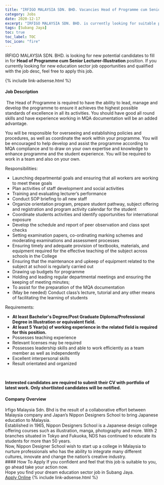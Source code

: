 ```yaml
---
title: "IRFIGO MALAYSIA SDN. BHD. Vacancies Head of Programme cum Senior Lecturer-Illustration" 
category: Jobs 
date: 2020-12-17 
excerpt: "IRFIGO MALAYSIA SDN. BHD. is currently looking for suitable person to fill in the Head of Programme cum Senior Lecturer-Illustration which positioned at Subang Jaya" 
tags: [Subang Jaya] 
toc: true 
toc_label: TOC 
toc_icon: "fire" 
--- 
```


<p>IRFIGO MALAYSIA SDN. BHD. is looking for new potential candidates to fill in for <b>Head of Programme cum Senior Lecturer-Illustration</b> position. If you currently looking for new education sector job opportunities and qualified with the job desc, feel free to apply this job.
</p>{% include link-adsense.html %} 
 <div><div><div><h4>Job Description</h4></div></div><div><div><span><div><p>&#160;The Head of Programme is required to have the ability to lead, manage and develop the programme to ensure it achieves the highest possible standards of excellence in all its activities. You should have good all round skills and have experience working in MQA documentation will&#160;be an added advantage.</p><p>You will be responsible for overseeing and establishing policies and procedures, as well as coordinate the work within your programme. You will be encouraged to help develop and assist the programme according to MQA compliance and to draw on your own expertise and knowledge to enhance programme and the student experience. You will be required to work in a team and also on your own.</p><p>Responsibilities:</p><ul><li>Launching departmental goals and ensuring that all workers are working to meet these goals</li><li>Plan activities of staff development and social activities</li><li>Training and evaluating lecturer&#8217;s performance</li><li>Conduct SOP briefing to all new staff</li><li>Organize orientation program, prepare student pathway, subject offering and registration and program activity calendar for the student</li><li>Coordinate students activities and identify opportunities for international exposure</li><li>Develop the schedule and report of peer observation and class spot checks</li><li>Setting examination papers, co-ordinating marking schemes and moderating examinations and assessment processes</li><li>Ensuring timely and adequate provision of textbooks, materials, and equipment required for the effective teaching of the subject across schools in the College</li><li>Ensuring that the maintenance and upkeep of equipment related to the subject at school is regularly carried out</li><li>Drawing up budgets for programme</li><li>Holding and leading regular departmental meetings and ensuring the keeping of meeting minutes;</li><li>To assist for the preparation of the MQA documentation</li><li>(May be needed) Conduct class&#8217;s lecture, tutorial and any other means of facilitating the learning of students</li></ul><p>Requirements:</p><ul><li><strong>At least Bachelor's Degree/Post Graduate Diploma/Professional Degree in Illustration or equivalent field.</strong></li><li><strong>At least 5&#160;Year(s) of working experience in the related field is required for this position.</strong></li><li>Possesses teaching experience</li><li>Relevant licenses may be required</li><li>Possesses leadership skills and able to work efficiently as a team member as well as independently</li><li>Excellent interpersonal skills</li><li>Result orientated and organized</li></ul><p>&#8203;</p><p><strong>Interested candidates are required to submit their CV with portfolio of latest work. Only shortlisted candidates will be notified.</strong></p></div></span></div></div></div> 
<div><div><div><h4>Company Overview</h4></div></div><div><div><span><div><div>Irfigo Malaysia Sdn. Bhd is the result of a collaborative effort between Malaysia company and Japan&#8217;s Nippon Designers School to bring Japanese education to Malaysia.</div>
<div>Established in 1965, Nippon Designers School is a Japanese design college offering courses such as illustration, manga, photography and more. With 2 branches situated in Tokyo and Fukuoka, NDS has continued to educate its students for more than 50 years.</div>
<div>Now, Nippon Designer School wish to start up a college in Malaysia to nurture professionals who has the ability to integrate many different cultures, innovate and change the nation&#8217;s creative industry.</div></div></span></div></div></div> 
#### How To Apply 
If you confident and feel that this job is suitable to you, go ahead take your action now. <br/> 
Hope you find your dream education sector job in Subang Jaya. <br/> 
<a href="https://www.jobstreet.com.my/en/job/head-of-programme-cum-senior-lecturer-illustration-4432508?jobId=jobstreet-my-job-4432508&sectionRank=18&token=0~45a4a9a4-9228-49ff-9f59-0f7d4a05def7&fr=SRP%20View%20In%20New%20Ta" class="btn btn--info" target="_blank" rel="nofollow noopenner">Apply Online</a> 
{% include link-adsense.html %} 
